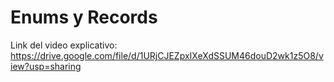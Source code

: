 # Enums y Records

Link del video explicativo: https://drive.google.com/file/d/1URjCJEZpxIXeXdSSUM46douD2wk1z5O8/view?usp=sharing
